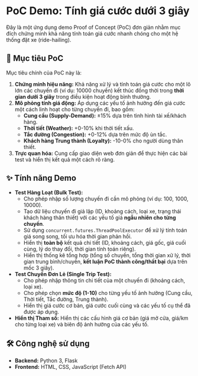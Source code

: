 # PoC Demo: Tính giá cước dưới 3 giây

Đây là một ứng dụng demo Proof of Concept (PoC) đơn giản nhằm mục đích chứng minh khả năng tính toán giá cước nhanh chóng cho một hệ thống đặt xe (ride-hailing).

## 🎯 Mục tiêu PoC

Mục tiêu chính của PoC này là:

1.  **Chứng minh hiệu năng:** Khả năng xử lý và tính toán giá cước cho một lô lớn các chuyến đi (ví dụ: 10000 chuyến) kết thúc đồng thời trong **thời gian dưới 3 giây** trong điều kiện hoạt động bình thường.
2.  **Mô phỏng tính giá động:** Áp dụng các yếu tố ảnh hưởng đến giá cước một cách linh hoạt cho từng chuyến đi, bao gồm:
    - **Cung cầu (Supply-Demand):** ±15% dựa trên tình hình tài xế/khách hàng.
    - **Thời tiết (Weather):** +0-10% khi thời tiết xấu.
    - **Tắc đường (Congestion):** +0-12% dựa trên mức độ ùn tắc.
    - **Khách hàng Trung thành (Loyalty):** -10-0% cho người dùng thân thiết.
3.  **Trực quan hóa:** Cung cấp giao diện web đơn giản để thực hiện các bài test và hiển thị kết quả một cách rõ ràng.

## ✨ Tính năng Demo

- **Test Hàng Loạt (Bulk Test):**
  - Cho phép nhập số lượng chuyến đi cần mô phỏng (ví dụ: 100, 1000, 10000).
  - Tạo dữ liệu chuyến đi giả lập (ID, khoảng cách, loại xe, trạng thái khách hàng thân thiết) với các yếu tố giá **ngẫu nhiên cho từng chuyến**.
  - Sử dụng `concurrent.futures.ThreadPoolExecutor` để xử lý tính toán giá song song, tối ưu hóa thời gian phản hồi.
  - Hiển thị **toàn bộ** kết quả chi tiết (ID, khoảng cách, giá gốc, giá cuối cùng, lý do thay đổi, thời gian tính toán riêng).
  - Hiển thị thống kê tổng hợp (tổng số chuyến, tổng thời gian xử lý, thời gian trung bình/chuyến, **kết luận PoC thành công/thất bại** dựa trên mốc 3 giây).
- **Test Chuyến Đơn Lẻ (Single Trip Test):**
  - Cho phép nhập thông tin chi tiết của một chuyến đi (khoảng cách, loại xe).
  - Cho phép chọn **mức độ (1-10)** cho từng yếu tố ảnh hưởng (Cung cầu, Thời tiết, Tắc đường, Trung thành).
  - Hiển thị giá cước cơ bản, giá cước cuối cùng và các yếu tố cụ thể đã được áp dụng.
- **Hiển thị Tham số:** Hiển thị các cấu hình giá cơ bản (giá mở cửa, giá/km cho từng loại xe) và biên độ ảnh hưởng của các yếu tố.

## 🛠️ Công nghệ sử dụng

- **Backend:** Python 3, Flask
- **Frontend:** HTML, CSS, JavaScript (Fetch API)
